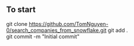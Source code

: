 ## To start
git clone https://github.com/TomNguyen-0/search_companies_from_snowflake.git
git add .  
git commit -m "Initial commit"  